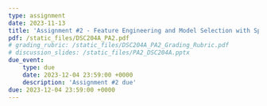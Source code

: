 ```yaml
---
type: assignment
date: 2023-11-13
title: 'Assignment #2 - Feature Engineering and Model Selection with Spark'
pdf: /static_files/DSC204A_PA2.pdf
# grading_rubric: /static_files/DSC204A_PA2_Grading_Rubric.pdf
# discussion_slides: /static_files/PA2_DSC204A.pptx
due_event: 
    type: due
    date: 2023-12-04 23:59:00 +0000
    description: 'Assignment #2 due'
due: 2023-12-04 23:59:00 +0000
---
```


<!-- Release Date: Mon, Oct 3 -->

<!-- [Statement]() and [Grading Rubric]()

Discussion by TA: Mon, May 15; [Slides PDF]()

Due Date: Friday, Jun 06. -->

<!-- This is a sample assignment. -->
